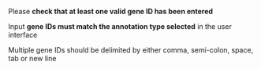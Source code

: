 Please **check that at least one valid gene ID has been entered**

Input **gene IDs must match the annotation type selected** in the user interface

Multiple gene IDs should be delimited by either comma, semi-colon, space, tab or new line